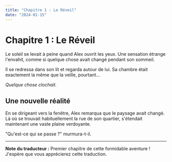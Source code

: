 ```yaml
---
title: "Chapitre 1 : Le Réveil"
date: "2024-01-15"
---
```


# Chapitre 1 : Le Réveil

Le soleil se levait à peine quand Alex ouvrit les yeux. Une sensation étrange l'envahit, comme si quelque chose avait changé pendant son sommeil.

Il se redressa dans son lit et regarda autour de lui. Sa chambre était exactement la même que la veille, pourtant...

*Quelque chose clochait.*

## Une nouvelle réalité

En se dirigeant vers la fenêtre, Alex remarqua que le paysage avait changé. Là où se trouvait habituellement la rue de son quartier, s'étendait maintenant une vaste plaine verdoyante.

"Qu'est-ce qui se passe ?" murmura-t-il.

---

**Note du traducteur :** Premier chapitre de cette formidable aventure ! J'espère que vous apprécierez cette traduction.